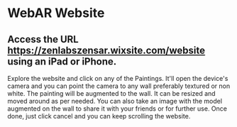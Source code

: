 # WebAR Website 

## Access the URL https://zenlabszensar.wixsite.com/website using an iPad or iPhone. 
Explore the website and click on any of the Paintings. 
It'll open the device's camera and you can point the camera to any wall preferably textured or non white. 
The painting will be augmented to the wall. It can be resized and moved around as per needed. 
You can also take an image with the model augmented on the wall to share it with your friends or for further use. 
Once done, just click cancel and you can keep scrolling the website.
